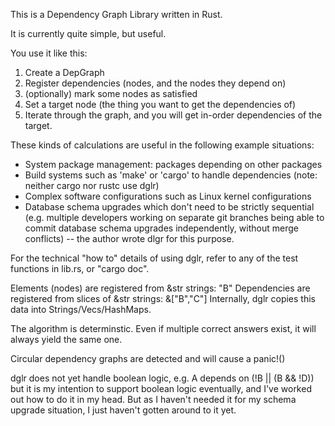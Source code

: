 This is a Dependency Graph Library written in Rust.

It is currently quite simple, but useful.

You use it like this:
1. Create a DepGraph
2. Register dependencies (nodes, and the nodes they depend on)
3. (optionally) mark some nodes as satisfied
4. Set a target node (the thing you want to get the dependencies of)
5. Iterate through the graph, and you will get in-order dependencies of the
   target.

These kinds of calculations are useful in the following example situations:
* System package management: packages depending on other packages
* Build systems such as 'make' or 'cargo' to handle dependencies
  (note: neither cargo nor rustc use dglr)
* Complex software configurations such as Linux kernel configurations
* Database schema upgrades which don't need to be strictly sequential
  (e.g. multiple developers working on separate git branches being able
  to commit database schema upgrades independently, without merge
  conflicts) -- the author wrote dlgr for this purpose.

For the technical "how to" details of using dglr, refer to any of the
test functions in lib.rs, or "cargo doc".

Elements (nodes) are registered from &str strings: "B"
Dependencies are registered from slices of &str strings: &["B","C"]
Internally, dglr copies this data into Strings/Vecs/HashMaps.

The algorithm is determinstic.  Even if multiple correct answers exist,
it will always yield the same one.

Circular dependency graphs are detected and will cause a panic!()

dglr does not yet handle boolean logic, e.g. A depends on (!B || (B && !D))
but it is my intention to support boolean logic eventually, and I've worked
out how to do it in my head.  But as I haven't needed it for my schema
upgrade situation, I just haven't gotten around to it yet.
